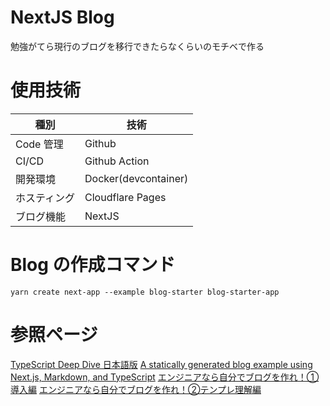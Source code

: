 # NextJS Blog
勉強がてら現行のブログを移行できたらなくらいのモチベで作る

# 使用技術

| 種別         | 技術                 |
| ------------ | -------------------- |
| Code 管理    | Github               |
| CI/CD        | Github Action        |
| 開発環境     | Docker(devcontainer) |
| ホスティング | Cloudflare Pages     |
| ブログ機能   | NextJS               |

# Blog の作成コマンド
```
yarn create next-app --example blog-starter blog-starter-app
```

# 参照ページ

[TypeScript Deep Dive 日本語版](https://typescript-jp.gitbook.io/deep-dive/) 
[A statically generated blog example using Next.js, Markdown, and TypeScript](https://github.com/vercel/next.js/tree/canary/examples/blog-starter) 
[エンジニアなら自分でブログを作れ！① 導入編](https://zenn.dev/miketako3/articles/9b2b1a9ec13901) 
[エンジニアなら自分でブログを作れ！②テンプレ理解編](https://zenn.dev/miketako3/articles/bfdc1b09ba8ed3)
